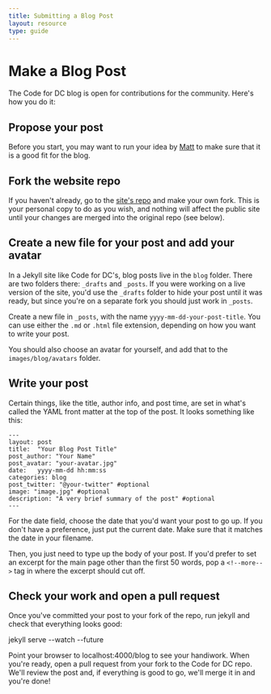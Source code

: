 ```yaml
---
title: Submitting a Blog Post
layout: resource
type: guide
---
```


# Make a Blog Post

The Code for DC blog is open for contributions for the community. Here's how you do it:

## Propose your post

Before you start, you may want to run your idea by [Matt](mbailey@codeforamerica.org) to make sure that it is a good fit for the blog.

## Fork the website repo

If you haven't already, go to the [site's repo](https://github.com/codefordc/coddefordc-2.0) and make your own fork. This is your personal copy to do as you wish, and nothing will affect the public site until your changes are merged into the original repo (see below).

## Create a new file for your post and add your avatar

In a Jekyll site like Code for DC's, blog posts live in the `blog` folder. There are two folders there: `_drafts` and `_posts`. If you were working on a live version of the site, you'd use the `_drafts` folder to hide your post until it was ready, but since you're on a separate fork you should just work in `_posts`.

Create a new file in `_posts`, with the name `yyyy-mm-dd-your-post-title`. You can use either the `.md` or `.html` file extension, depending on how you want to write your post.

You should also choose an avatar for yourself, and add that to the `images/blog/avatars` folder.

## Write your post

Certain things, like the title, author info, and post time, are set in what's called the YAML front matter at the top of the post. It looks something like this:

    ---
    layout: post
    title:  "Your Blog Post Title"
    post_author: "Your Name"
    post_avatar: "your-avatar.jpg"
    date:   yyyy-mm-dd hh:mm:ss
    categories: blog
    post_twitter: "@your-twitter" #optional
    image: "image.jpg" #optional
    description: "A very brief summary of the post" #optional
    ---

For the date field, choose the date that you'd want your post to go up. If you don't have a preference, just put the current date. Make sure that it matches the date in your filename.

Then, you just need to type up the body of your post. If you'd prefer to set an excerpt for the main page other than the first 50 words, pop a `<!--more-->` tag in where the excerpt should cut off.

## Check your work and open a pull request

Once you've committed your post to your fork of the repo, run jekyll and check that everything looks good:

jekyll serve --watch --future

Point your browser to localhost:4000/blog to see your handiwork. When you're ready, open a pull request from your fork to the Code for DC repo. We'll review the post and, if everything is good to go, we'll merge it in and you're done!
